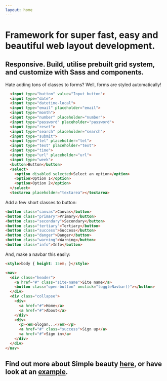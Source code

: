 ```yaml
---
layout: home
---
```

# Framework for super fast, easy and beautiful web layout development.
## Responsive. Build, utilise prebuilt grid system, and customize with Sass and components.

Hate adding tons of classes to forms? Well, forms are styled automatically!

```html
  <input type="button" value="Input button">
  <input type="date">
  <input type="datetime-local">
  <input type="email" placeholder="email">
  <input type="month">
  <input type="number" placeholder="number">
  <input type="password" placeholder="password">
  <input type="reset">
  <input type="search" placeholder="search">
  <input type="submit">
  <input type="tel" placeholder="tel">
  <input type="text" placeholder="text">
  <input type="time">
  <input type="url" placeholder="url">
  <input type="week">
  <button>Button</button>
  <select>
    <option disabled selected>Select an option</option>
    <option>Option 1</option>
    <option>Option 2</option>
  </select>
  <textarea placeholder="textarea"></textarea>
```

Add a few short classes to button:
```html
<button class="canvas">Canvas</button>
<button class="primary">Primary</button>
<button class="secondary">Secondary</button>
<button class="tertiary">Tertiary</button>
<button class="success">Success</button>
<button class="danger">Danger</button>
<button class="warning">Warning</button>
<button class="info">Info</button>
```

And, make a navbar this easily:

```html
<style>body { height: 15em; }</style>

<nav>
  <div class="header">
    <a href="#" class="site-name">Site name</a>
    <button class="open-button" onclick="toggleNavbar()"></button>
  </div>
  <div class="collapse">
    <div>
      <a href="#">Home</a>
      <a href="#">About</a>
    </div>
    <div>
      <p><em>Slogan...</em></p>
      <a href="#" class="success">Sign up</a>
      <a href="#">Sign in</a>
    </div>
  </div>
</nav>
```

## Find out more about Simple beauty <a class="success button" href="/docs">here</a>, or have look at an <a class="success button" href="/theme">example</a>.